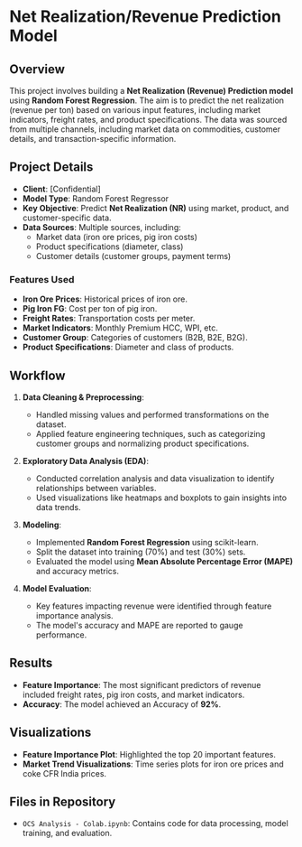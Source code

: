 # Net Realization/Revenue Prediction Model

## Overview

This project involves building a **Net Realization (Revenue) Prediction model** using **Random Forest Regression**. The aim is to predict the net realization (revenue per ton) based on various input features, including market indicators, freight rates, and product specifications. The data was sourced from multiple channels, including market data on commodities, customer details, and transaction-specific information.

## Project Details

- **Client**: [Confidential]
- **Model Type**: Random Forest Regressor
- **Key Objective**: Predict **Net Realization (NR)** using market, product, and customer-specific data.
- **Data Sources**: Multiple sources, including:
  - Market data (iron ore prices, pig iron costs)
  - Product specifications (diameter, class)
  - Customer details (customer groups, payment terms)

### Features Used

- **Iron Ore Prices**: Historical prices of iron ore.
- **Pig Iron FG**: Cost per ton of pig iron.
- **Freight Rates**: Transportation costs per meter.
- **Market Indicators**: Monthly Premium HCC, WPI, etc.
- **Customer Group**: Categories of customers (B2B, B2E, B2G).
- **Product Specifications**: Diameter and class of products.

## Workflow

1. **Data Cleaning & Preprocessing**:
   - Handled missing values and performed transformations on the dataset.
   - Applied feature engineering techniques, such as categorizing customer groups and normalizing product specifications.

2. **Exploratory Data Analysis (EDA)**:
   - Conducted correlation analysis and data visualization to identify relationships between variables.
   - Used visualizations like heatmaps and boxplots to gain insights into data trends.

3. **Modeling**:
   - Implemented **Random Forest Regression** using scikit-learn.
   - Split the dataset into training (70%) and test (30%) sets.
   - Evaluated the model using **Mean Absolute Percentage Error (MAPE)** and accuracy metrics.

4. **Model Evaluation**:
   - Key features impacting revenue were identified through feature importance analysis.
   - The model's accuracy and MAPE are reported to gauge performance.

## Results

- **Feature Importance**: The most significant predictors of revenue included freight rates, pig iron costs, and market indicators.
- **Accuracy**: The model achieved an Accuracy of **92%**.

## Visualizations

- **Feature Importance Plot**: Highlighted the top 20 important features.
- **Market Trend Visualizations**: Time series plots for iron ore prices and coke CFR India prices.

## Files in Repository

- `OCS Analysis - Colab.ipynb`: Contains code for data processing, model training, and evaluation.
